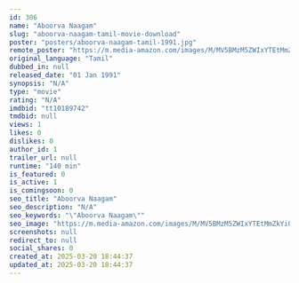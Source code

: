 ```yaml
---
id: 306
name: "Aboorva Naagam"
slug: "aboorva-naagam-tamil-movie-download"
poster: "posters/aboorva-naagam-tamil-1991.jpg"
remote_poster: "https://m.media-amazon.com/images/M/MV5BMzM5ZWIxYTEtMmZkYi00YTVlLWE3MjctZWM0ZmM4NGU5OWZkXkEyXkFqcGdeQXVyMjA4OTI5NDQ@._V1_SX300.jpg"
original_language: "Tamil"
dubbed_in: null
released_date: "01 Jan 1991"
synopsis: "N/A"
type: "movie"
rating: "N/A"
imdbid: "tt10189742"
tmdbid: null
views: 1
likes: 0
dislikes: 0
author_id: 1
trailer_url: null
runtime: "140 min"
is_featured: 0
is_active: 1
is_comingsoon: 0
seo_title: "Aboorva Naagam"
seo_description: "N/A"
seo_keywords: "\"Aboorva Naagam\""
seo_image: "https://m.media-amazon.com/images/M/MV5BMzM5ZWIxYTEtMmZkYi00YTVlLWE3MjctZWM0ZmM4NGU5OWZkXkEyXkFqcGdeQXVyMjA4OTI5NDQ@._V1_SX300.jpg"
screenshots: null
redirect_to: null
social_shares: 0
created_at: 2025-03-20 18:44:37
updated_at: 2025-03-20 18:44:37
---
```


